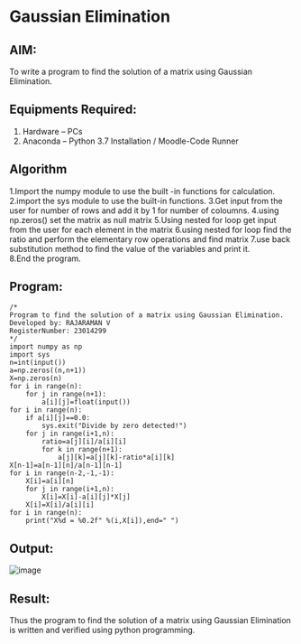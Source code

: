 # Gaussian Elimination

## AIM:
To write a program to find the solution of a matrix using Gaussian Elimination.

## Equipments Required:
1. Hardware – PCs
2. Anaconda – Python 3.7 Installation / Moodle-Code Runner

## Algorithm
1.Import the numpy module to use the built -in functions for calculation.
2.import the sys module to use the built-in functions.
3.Get input from the user for number of rows and add it by 1 for number of coloumns.
4.using np.zeros() set the matrix as null matrix
5.Using nested for loop get input from the user for each element in the matrix
6.using nested for loop find the ratio and perform the elementary row operations and find matrix
7.use back substitution method to find the value of the variables and print it.
8.End the program.

## Program:
```
/*
Program to find the solution of a matrix using Gaussian Elimination.
Developed by: RAJARAMAN V
RegisterNumber: 23014299
*/
import numpy as np
import sys
n=int(input())
a=np.zeros((n,n+1))
X=np.zeros(n)
for i in range(n):
    for j in range(n+1):
        a[i][j]=float(input())
for i in range(n):
    if a[i][j]==0.0:
        sys.exit("Divide by zero detected!")
    for j in range(i+1,n):
        ratio=a[j][i]/a[i][i]
        for k in range(n+1):
            a[j][k]=a[j][k]-ratio*a[i][k]
X[n-1]=a[n-1][n]/a[n-1][n-1]
for i in range(n-2,-1,-1):
    X[i]=a[i][n]
    for j in range(i+1,n):
        X[i]=X[i]-a[i][j]*X[j]
    X[i]=X[i]/a[i][i]
for i in range(n):
    print("X%d = %0.2f" %(i,X[i]),end=" ")
```

## Output:
![image](https://github.com/Rajaraman77/Gaussian/assets/150319383/b5c55371-7c69-4dd1-bc90-9e1f49163a80)



## Result:
Thus the program to find the solution of a matrix using Gaussian Elimination is written and verified using python programming.

